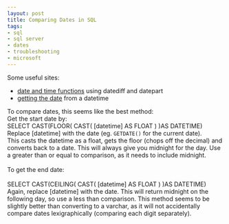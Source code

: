 ```yaml
---
layout: post
title: Comparing Dates in SQL
tags:
- sql
- sql server
- dates
- troubleshooting
- microsoft
---
```

Some useful sites:<br />
<ul><li><a href="http://www.thisiscode.com/sql/comparedates.php">date and time functions</a> using datediff and datepart</li>
<li><a href="http://www.bennadel.com/blog/122-Getting-Only-the-Date-Part-of-a-Date-Time-Stamp-in-SQL-Server.htm">getting the date</a> from a datetime</li>
</ul>
To compare dates, this seems like the best method:<br />
Get the start date by:<br>
<txp:fox_code language="tsql" css="1">SELECT CAST(FLOOR( CAST( [datetime] AS FLOAT ) )AS DATETIME)</txp:fox_code><br />
Replace [datetime] with the date (eg. <code>GETDATE()</code> for the current date).<br />
This casts the datetime as a float, gets the floor (chops off the decimal) and converts back to a date. This will always give you midnight for the day. Use a greater than or equal to comparison, as it needs to include midnight.<br />
<br />
To get the end date:<br />
<br />
<txp:fox_code language="tsql" css="1">SELECT  CAST(CEILING( CAST( [datetime] AS FLOAT ) )AS DATETIME)</txp:fox_code><br />
Again, replace [datetime] with the date. This will return midnight on the following day, so use a less than comparison. This method seems to be slightly better than converting to a varchar, as it will not accidentally compare dates lexigraphically (comparing each digit separately).
